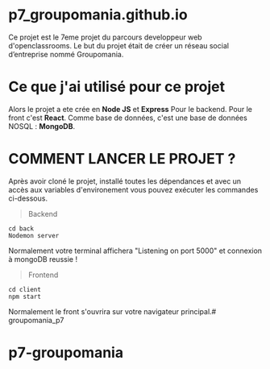# p7_groupomania.github.io
Ce projet est le 7eme projet du parcours developpeur web d'openclassrooms.
Le but du projet était de créer un réseau social d’entreprise nommé Groupomania.

# Ce que j'ai utilisé pour ce projet

Alors le projet a ete crée en **Node JS** et **Express** Pour le backend. 
Pour le front c'est **React**. 
Comme base de données, c'est une base de données NOSQL : **MongoDB**.

# COMMENT LANCER LE PROJET ?

Après avoir cloné le projet, installé toutes les dépendances et avec un accès aux variables d'environement vous pouvez exécuter les commandes ci-dessous.

> Backend
  
  ```
  cd back
  Nodemon server
  ```
  
  Normalement votre terminal affichera "Listening on port 5000" et connexion à mongoDB reussie !
  
> Frontend 

  ```
  cd client
  npm start
  ```
 
  Normalement le front s'ouvrira sur votre navigateur principal.# groupomania_p7
# p7-groupomania
